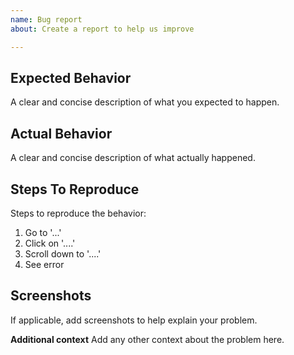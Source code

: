 ```yaml
---
name: Bug report
about: Create a report to help us improve

---
```


## Expected Behavior
A clear and concise description of what you expected to happen.

## Actual Behavior
A clear and concise description of what actually happened.

## Steps To Reproduce
Steps to reproduce the behavior:
1. Go to '...'
2. Click on '....'
3. Scroll down to '....'
4. See error

## Screenshots
If applicable, add screenshots to help explain your problem.

**Additional context**
Add any other context about the problem here.
